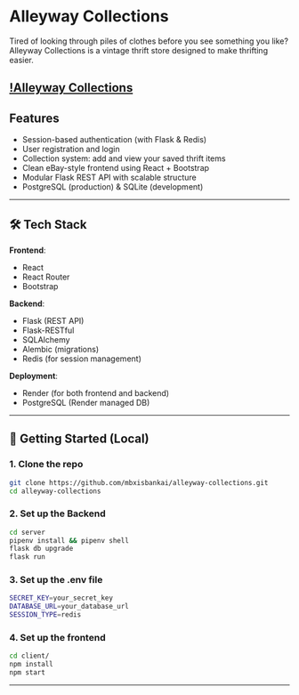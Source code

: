 # Alleyway Collections

Tired of looking through piles of clothes before you see something you like? Alleyway Collections is a vintage thrift store designed to make thrifting easier.

[!Alleyway Collections](/assets/Screenshot%20from%202025-06-28%2012-28-09.png "HomePage")
---

## Features

- Session-based authentication (with Flask & Redis)
- User registration and login
- Collection system: add and view your saved thrift items
- Clean eBay-style frontend using React + Bootstrap
- Modular Flask REST API with scalable structure
- PostgreSQL (production) & SQLite (development)

---

## 🛠 Tech Stack

**Frontend**:
- React
- React Router
- Bootstrap

**Backend**:
- Flask (REST API)
- Flask-RESTful
- SQLAlchemy
- Alembic (migrations)
- Redis (for session management)

**Deployment**:
- Render (for both frontend and backend)
- PostgreSQL (Render managed DB)

---

## 🚀 Getting Started (Local)

### 1. Clone the repo

```bash
git clone https://github.com/mbxisbankai/alleyway-collections.git
cd alleyway-collections
```

### 2. Set up the Backend

```bash
cd server
pipenv install && pipenv shell
flask db upgrade
flask run
```

### 3. Set up the .env file

```bash
SECRET_KEY=your_secret_key
DATABASE_URL=your_database_url
SESSION_TYPE=redis
```

### 4. Set up the frontend

```bash
cd client/
npm install
npm start
```
---